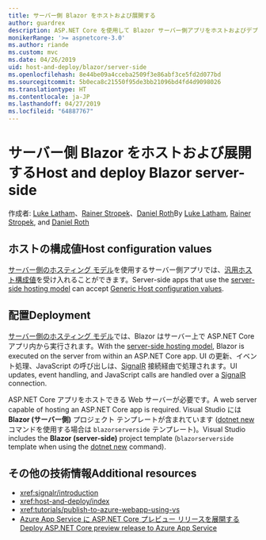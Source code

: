 ```yaml
---
title: サーバー側 Blazor をホストおよび展開する
author: guardrex
description: ASP.NET Core を使用して Blazor サーバー側アプリをホストおよびデプロイする方法について説明します。
monikerRange: '>= aspnetcore-3.0'
ms.author: riande
ms.custom: mvc
ms.date: 04/26/2019
uid: host-and-deploy/blazor/server-side
ms.openlocfilehash: 8e44be09a4cceba2509f3e86abf3ce5fd2d077bd
ms.sourcegitcommit: 5b0eca8c21550f95de3bb21096bd4fd4d9098026
ms.translationtype: HT
ms.contentlocale: ja-JP
ms.lasthandoff: 04/27/2019
ms.locfileid: "64887767"
---
```

# <a name="host-and-deploy-blazor-server-side"></a><span data-ttu-id="576d7-103">サーバー側 Blazor をホストおよび展開する</span><span class="sxs-lookup"><span data-stu-id="576d7-103">Host and deploy Blazor server-side</span></span>

<span data-ttu-id="576d7-104">作成者: [Luke Latham](https://github.com/guardrex)、[Rainer Stropek](https://www.timecockpit.com)、[Daniel Roth](https://github.com/danroth27)</span><span class="sxs-lookup"><span data-stu-id="576d7-104">By [Luke Latham](https://github.com/guardrex), [Rainer Stropek](https://www.timecockpit.com), and [Daniel Roth](https://github.com/danroth27)</span></span>

## <a name="host-configuration-values"></a><span data-ttu-id="576d7-105">ホストの構成値</span><span class="sxs-lookup"><span data-stu-id="576d7-105">Host configuration values</span></span>

<span data-ttu-id="576d7-106">[サーバー側のホスティング モデル](xref:blazor/hosting-models#server-side)を使用するサーバー側アプリでは、[汎用ホスト構成値](xref:fundamentals/host/generic-host#host-configuration)を受け入れることができます。</span><span class="sxs-lookup"><span data-stu-id="576d7-106">Server-side apps that use the [server-side hosting model](xref:blazor/hosting-models#server-side) can accept [Generic Host configuration values](xref:fundamentals/host/generic-host#host-configuration).</span></span>

## <a name="deployment"></a><span data-ttu-id="576d7-107">配置</span><span class="sxs-lookup"><span data-stu-id="576d7-107">Deployment</span></span>

<span data-ttu-id="576d7-108">[サーバー側のホスティング モデル](xref:blazor/hosting-models#server-side)では、Blazor はサーバー上で ASP.NET Core アプリ内から実行されます。</span><span class="sxs-lookup"><span data-stu-id="576d7-108">With the [server-side hosting model](xref:blazor/hosting-models#server-side), Blazor is executed on the server from within an ASP.NET Core app.</span></span> <span data-ttu-id="576d7-109">UI の更新、イベント処理、JavaScript の呼び出しは、[SignalR](xref:signalr/introduction) 接続経由で処理されます。</span><span class="sxs-lookup"><span data-stu-id="576d7-109">UI updates, event handling, and JavaScript calls are handled over a [SignalR](xref:signalr/introduction) connection.</span></span>

<span data-ttu-id="576d7-110">ASP.NET Core アプリをホストできる Web サーバーが必要です。</span><span class="sxs-lookup"><span data-stu-id="576d7-110">A web server capable of hosting an ASP.NET Core app is required.</span></span> <span data-ttu-id="576d7-111">Visual Studio には **Blazor (サーバー側)** プロジェクト テンプレートが含まれています ([dotnet new](/dotnet/core/tools/dotnet-new) コマンドを使用する場合は `blazorserverside` テンプレート)。</span><span class="sxs-lookup"><span data-stu-id="576d7-111">Visual Studio includes the **Blazor (server-side)** project template (`blazorserverside` template when using the [dotnet new](/dotnet/core/tools/dotnet-new) command).</span></span>

<!--

**INSERT: Concerns are the same as publishing an ASP.NET Core SignalR app**

**INSERT: Content on the Azure SignalR Service**

**INSERT: Manually turn on WebSockets support**

-->

## <a name="additional-resources"></a><span data-ttu-id="576d7-112">その他の技術情報</span><span class="sxs-lookup"><span data-stu-id="576d7-112">Additional resources</span></span>

* <xref:signalr/introduction>
* <xref:host-and-deploy/index>
* <xref:tutorials/publish-to-azure-webapp-using-vs>
* [<span data-ttu-id="576d7-113">Azure App Service に ASP.NET Core プレビュー リリースを展開する</span><span class="sxs-lookup"><span data-stu-id="576d7-113">Deploy ASP.NET Core preview release to Azure App Service</span></span>](xref:host-and-deploy/azure-apps/index#deploy-aspnet-core-preview-release-to-azure-app-service)
